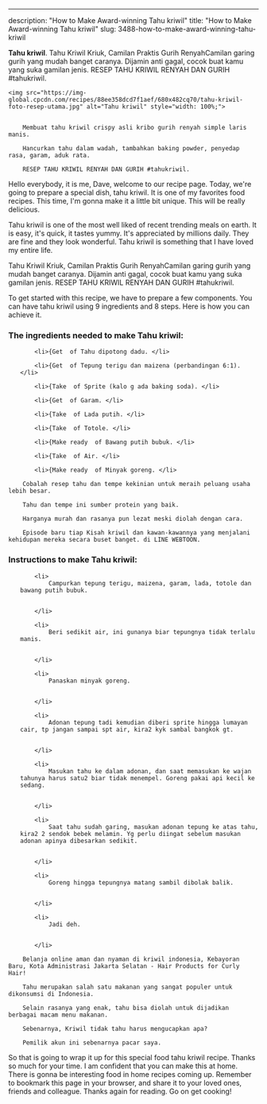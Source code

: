 ---
description: "How to Make Award-winning Tahu kriwil"
title: "How to Make Award-winning Tahu kriwil"
slug: 3488-how-to-make-award-winning-tahu-kriwil

<p>
	<strong>Tahu kriwil</strong>. 
	Tahu Kriwil Kriuk, Camilan Praktis Gurih RenyahCamilan garing gurih yang mudah banget caranya. Dijamin anti gagal, cocok buat kamu yang suka gamilan jenis. RESEP TAHU KRIWIL RENYAH DAN GURIH #tahukriwil.
</p>
<p>
	
	<img src="https://img-global.cpcdn.com/recipes/88ee358dcd7f1aef/680x482cq70/tahu-kriwil-foto-resep-utama.jpg" alt="Tahu kriwil" style="width: 100%;">
	
	
		Membuat tahu kriwil crispy asli kribo gurih renyah simple laris manis.
	
		Hancurkan tahu dalam wadah, tambahkan baking powder, penyedap rasa, garam, aduk rata.
	
		RESEP TAHU KRIWIL RENYAH DAN GURIH #tahukriwil.
	
</p>
<p>
	Hello everybody, it is me, Dave, welcome to our recipe page. Today, we're going to prepare a special dish, tahu kriwil. It is one of my favorites food recipes. This time, I'm gonna make it a little bit unique. This will be really delicious.
</p>
	
<p>
	Tahu kriwil is one of the most well liked of recent trending meals on earth. It is easy, it's quick, it tastes yummy. It's appreciated by millions daily. They are fine and they look wonderful. Tahu kriwil is something that I have loved my entire life.
</p>
<p>
	Tahu Kriwil Kriuk, Camilan Praktis Gurih RenyahCamilan garing gurih yang mudah banget caranya. Dijamin anti gagal, cocok buat kamu yang suka gamilan jenis. RESEP TAHU KRIWIL RENYAH DAN GURIH #tahukriwil.
</p>

<p>
To get started with this recipe, we have to prepare a few components. You can have tahu kriwil using 9 ingredients and 8 steps. Here is how you can achieve it.
</p>

<h3>The ingredients needed to make Tahu kriwil:</h3>

<ol>
	
		<li>{Get  of Tahu dipotong dadu. </li>
	
		<li>{Get  of Tepung terigu dan maizena (perbandingan 6:1). </li>
	
		<li>{Take  of Sprite (kalo g ada baking soda). </li>
	
		<li>{Get  of Garam. </li>
	
		<li>{Take  of Lada putih. </li>
	
		<li>{Take  of Totole. </li>
	
		<li>{Make ready  of Bawang putih bubuk. </li>
	
		<li>{Take  of Air. </li>
	
		<li>{Make ready  of Minyak goreng. </li>
	
</ol>
<p>
	
		Cobalah resep tahu dan tempe kekinian untuk meraih peluang usaha lebih besar.
	
		Tahu dan tempe ini sumber protein yang baik.
	
		Harganya murah dan rasanya pun lezat meski diolah dengan cara.
	
		Episode baru tiap Kisah kriwil dan kawan-kawannya yang menjalani kehidupan mereka secara buset banget. di LINE WEBTOON.
	
</p>

<h3>Instructions to make Tahu kriwil:</h3>

<ol>
	
		<li>
			Campurkan tepung terigu, maizena, garam, lada, totole dan bawang putih bubuk.
			
			
		</li>
	
		<li>
			Beri sedikit air, ini gunanya biar tepungnya tidak terlalu manis.
			
			
		</li>
	
		<li>
			Panaskan minyak goreng.
			
			
		</li>
	
		<li>
			Adonan tepung tadi kemudian diberi sprite hingga lumayan cair, tp jangan sampai spt air, kira2 kyk sambal bangkok gt.
			
			
		</li>
	
		<li>
			Masukan tahu ke dalam adonan, dan saat memasukan ke wajan tahunya harus satu2 biar tidak menempel. Goreng pakai api kecil ke sedang.
			
			
		</li>
	
		<li>
			Saat tahu sudah garing, masukan adonan tepung ke atas tahu, kira2 2 sendok bebek melamin. Yg perlu diingat sebelum masukan adonan apinya dibesarkan sedikit.
			
			
		</li>
	
		<li>
			Goreng hingga tepungnya matang sambil dibolak balik.
			
			
		</li>
	
		<li>
			Jadi deh.
			
			
		</li>
	
</ol>

<p>
	
		Belanja online aman dan nyaman di kriwil indonesia, Kebayoran Baru, Kota Administrasi Jakarta Selatan - Hair Products for Curly Hair!
	
		Tahu merupakan salah satu makanan yang sangat populer untuk dikonsumsi di Indonesia.
	
		Selain rasanya yang enak, tahu bisa diolah untuk dijadikan berbagai macam menu makanan.
	
		Sebenarnya, Kriwil tidak tahu harus mengucapkan apa?
	
		Pemilik akun ini sebenarnya pacar saya.
	
</p>

<p>
	So that is going to wrap it up for this special food tahu kriwil recipe. Thanks so much for your time. I am confident that you can make this at home. There is gonna be interesting food in home recipes coming up. Remember to bookmark this page in your browser, and share it to your loved ones, friends and colleague. Thanks again for reading. Go on get cooking!
</p>
